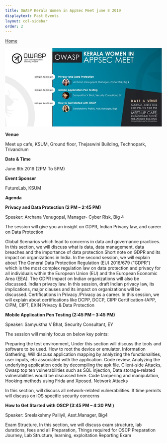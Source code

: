 ```yaml
---
title: OWASP Kerala Women in AppSec Meet june 8 2019
displaytext: Past Events
layout: col-sidebar
order: 2
---
```

[Home](../index.html)

![OWASP Kerala Women in AppSec](/assets/images/june8.jpg)

**Venue**

Meet up cafe, KSUM, Ground floor, Thejaswini Building, Technopark, Trivandrum

**Date & Time**

   June 8th 2019 (2PM To 5PM)

**Event Sponser**

FutureLab, KSUM

**Agenda**

**Privacy and Data Protection (2 PM – 2:45 PM)**

Speaker: Archana Venugopal, Manager- Cyber Risk, Big 4

The session will give you an insight on GDPR, Indian Privacy law, and career on Data Protection

Global Scenarios which lead to concerns in data and governance practices. In this section, we will discuss what is data, data management, data breaches and the importance of data protection
Short note on GDPR and its impact on organizations in India. In the second session, we will explain about The General Data Protection Regulation (EU) 2016/679 ("GDPR") which is the most complex regulation law on data protection and privacy for all individuals within the European Union (EU) and the European Economic Area (EEA). The GDPR impact on Indian organizations will also be discussed.
Indian privacy law. In this session, draft Indian privacy law, its implications, major clauses and its impact on organizations will be discussed.
Certifications in Privacy /Privacy as a career. In this session, we will explain about certifications like DCPP, DCCP, CIPP Certification-IAPP, CIPM, CIPT, EXIN Privacy & Data Protection

**Mobile Application Pen Testing (2:45 PM – 3:45 PM)**

Speaker: Samyuktha V Bhat, Security Consultant, EY

The session will mainly focus on below key points:

Preparing the test environment, Under this section will discuss the tools and software to be used. How to root the device or emulator.
Information Gathering, Will discuss application mapping by analyzing the functionalities, user inputs, etc associated with the application.
Code review, Analyzing the underlying application code by decompiling the apk file.
Client-side Attacks, Owasp top ten vulnerabilities such as SQL injection, Data storage-related vulnerabilities would be discussed here.
Code tampering and manipulation, Hooking methods using Frida and Xposed.
Network Attacks

In this section, will discuss all network-related vulnerabilities. If time permits will discuss on iOS specific security concerns

**How to Get Started with OSCP (3:45 PM – 4:30 PM )**

Speaker: Sreelakshmy Palliyil, Asst.Manager, Big4

Exam Structure, In this section, we will discuss exam structure, lab durations, fees and all
Preparation, Things required for OSCP Preparation
Journey, Lab Structure, learning, exploitation
Reporting
Exam

